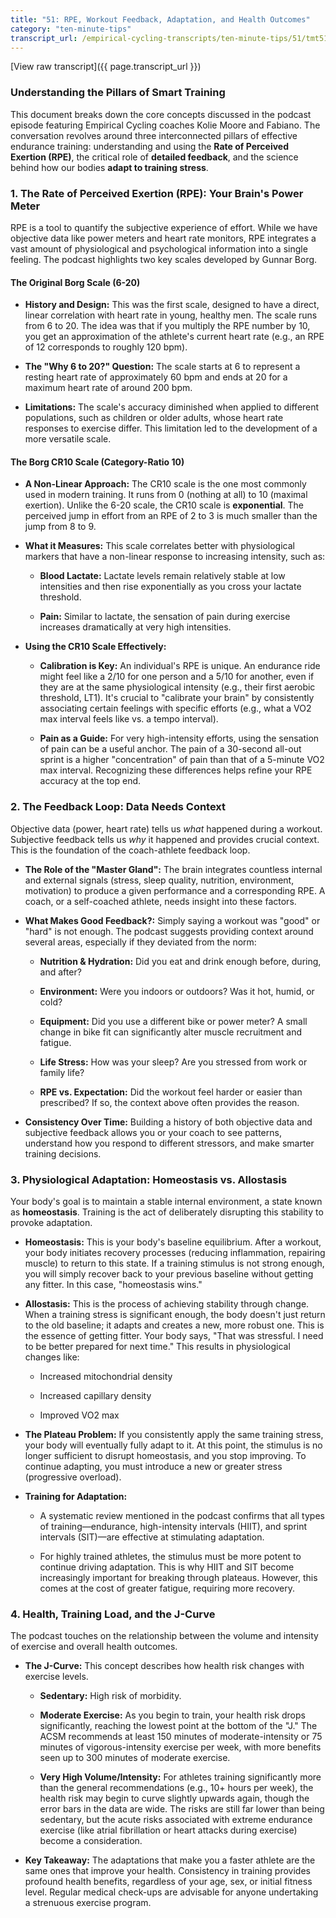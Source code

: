 ```yaml
---
title: "51: RPE, Workout Feedback, Adaptation, and Health Outcomes"
category: "ten-minute-tips"
transcript_url: /empirical-cycling-transcripts/ten-minute-tips/51/tmt51 RPE feedback adaptation and health (transcribed on 07-Aug-2025 10-56-52).txt
---
```


[View raw transcript]({{ page.transcript_url }})


### Understanding the Pillars of Smart Training

This document breaks down the core concepts discussed in the podcast episode featuring Empirical Cycling coaches Kolie Moore and Fabiano. The conversation revolves around three interconnected pillars of effective endurance training: understanding and using the **Rate of Perceived Exertion (RPE)**, the critical role of **detailed feedback**, and the science behind how our bodies **adapt to training stress**.

### 1. The Rate of Perceived Exertion (RPE): Your Brain's Power Meter

RPE is a tool to quantify the subjective experience of effort. While we have objective data like power meters and heart rate monitors, RPE integrates a vast amount of physiological and psychological information into a single feeling. The podcast highlights two key scales developed by Gunnar Borg.

#### The Original Borg Scale (6-20)

-   **History and Design:** This was the first scale, designed to have a direct, linear correlation with heart rate in young, healthy men. The scale runs from 6 to 20. The idea was that if you multiply the RPE number by 10, you get an approximation of the athlete's current heart rate (e.g., an RPE of 12 corresponds to roughly 120 bpm).
    
-   **The "Why 6 to 20?" Question:** The scale starts at 6 to represent a resting heart rate of approximately 60 bpm and ends at 20 for a maximum heart rate of around 200 bpm.
    
-   **Limitations:** The scale's accuracy diminished when applied to different populations, such as children or older adults, whose heart rate responses to exercise differ. This limitation led to the development of a more versatile scale.
    

#### The Borg CR10 Scale (Category-Ratio 10)

-   **A Non-Linear Approach:** The CR10 scale is the one most commonly used in modern training. It runs from 0 (nothing at all) to 10 (maximal exertion). Unlike the 6-20 scale, the CR10 scale is **exponential**. The perceived jump in effort from an RPE of 2 to 3 is much smaller than the jump from 8 to 9.
    
-   **What it Measures:** This scale correlates better with physiological markers that have a non-linear response to increasing intensity, such as:
    
    -   **Blood Lactate:** Lactate levels remain relatively stable at low intensities and then rise exponentially as you cross your lactate threshold.
        
    -   **Pain:** Similar to lactate, the sensation of pain during exercise increases dramatically at very high intensities.
        
-   **Using the CR10 Scale Effectively:**
    
    -   **Calibration is Key:** An individual's RPE is unique. An endurance ride might feel like a 2/10 for one person and a 5/10 for another, even if they are at the same physiological intensity (e.g., their first aerobic threshold, LT1). It's crucial to "calibrate your brain" by consistently associating certain feelings with specific efforts (e.g., what a VO2 max interval feels like vs. a tempo interval).
        
    -   **Pain as a Guide:** For very high-intensity efforts, using the sensation of pain can be a useful anchor. The pain of a 30-second all-out sprint is a higher "concentration" of pain than that of a 5-minute VO2 max interval. Recognizing these differences helps refine your RPE accuracy at the top end.
        

### 2. The Feedback Loop: Data Needs Context

Objective data (power, heart rate) tells us _what_ happened during a workout. Subjective feedback tells us _why_ it happened and provides crucial context. This is the foundation of the coach-athlete feedback loop.

-   **The Role of the "Master Gland":** The brain integrates countless internal and external signals (stress, sleep quality, nutrition, environment, motivation) to produce a given performance and a corresponding RPE. A coach, or a self-coached athlete, needs insight into these factors.
    
-   **What Makes Good Feedback?:** Simply saying a workout was "good" or "hard" is not enough. The podcast suggests providing context around several areas, especially if they deviated from the norm:
    
    -   **Nutrition & Hydration:** Did you eat and drink enough before, during, and after?
        
    -   **Environment:** Were you indoors or outdoors? Was it hot, humid, or cold?
        
    -   **Equipment:** Did you use a different bike or power meter? A small change in bike fit can significantly alter muscle recruitment and fatigue.
        
    -   **Life Stress:** How was your sleep? Are you stressed from work or family life?
        
    -   **RPE vs. Expectation:** Did the workout feel harder or easier than prescribed? If so, the context above often provides the reason.
        
-   **Consistency Over Time:** Building a history of both objective data and subjective feedback allows you or your coach to see patterns, understand how you respond to different stressors, and make smarter training decisions.
    

### 3. Physiological Adaptation: Homeostasis vs. Allostasis

Your body's goal is to maintain a stable internal environment, a state known as **homeostasis**. Training is the act of deliberately disrupting this stability to provoke adaptation.

-   **Homeostasis:** This is your body's baseline equilibrium. After a workout, your body initiates recovery processes (reducing inflammation, repairing muscle) to return to this state. If a training stimulus is not strong enough, you will simply recover back to your previous baseline without getting any fitter. In this case, "homeostasis wins."
    
-   **Allostasis:** This is the process of achieving stability through change. When a training stress is significant enough, the body doesn't just return to the old baseline; it adapts and creates a new, more robust one. This is the essence of getting fitter. Your body says, "That was stressful. I need to be better prepared for next time." This results in physiological changes like:
    
    -   Increased mitochondrial density
        
    -   Increased capillary density
        
    -   Improved VO2 max
        
-   **The Plateau Problem:** If you consistently apply the same training stress, your body will eventually fully adapt to it. At this point, the stimulus is no longer sufficient to disrupt homeostasis, and you stop improving. To continue adapting, you must introduce a new or greater stress (progressive overload).
    
-   **Training for Adaptation:**
    
    -   A systematic review mentioned in the podcast confirms that all types of training—endurance, high-intensity intervals (HIIT), and sprint intervals (SIT)—are effective at stimulating adaptation.
        
    -   For highly trained athletes, the stimulus must be more potent to continue driving adaptation. This is why HIIT and SIT become increasingly important for breaking through plateaus. However, this comes at the cost of greater fatigue, requiring more recovery.
        

### 4. Health, Training Load, and the J-Curve

The podcast touches on the relationship between the volume and intensity of exercise and overall health outcomes.

-   **The J-Curve:** This concept describes how health risk changes with exercise levels.
    
    -   **Sedentary:** High risk of morbidity.
        
    -   **Moderate Exercise:** As you begin to train, your health risk drops significantly, reaching the lowest point at the bottom of the "J." The ACSM recommends at least 150 minutes of moderate-intensity or 75 minutes of vigorous-intensity exercise per week, with more benefits seen up to 300 minutes of moderate exercise.
        
    -   **Very High Volume/Intensity:** For athletes training significantly more than the general recommendations (e.g., 10+ hours per week), the health risk may begin to curve slightly upwards again, though the error bars in the data are wide. The risks are still far lower than being sedentary, but the acute risks associated with extreme endurance exercise (like atrial fibrillation or heart attacks during exercise) become a consideration.
        
-   **Key Takeaway:** The adaptations that make you a faster athlete are the same ones that improve your health. Consistency in training provides profound health benefits, regardless of your age, sex, or initial fitness level. Regular medical check-ups are advisable for anyone undertaking a strenuous exercise program.